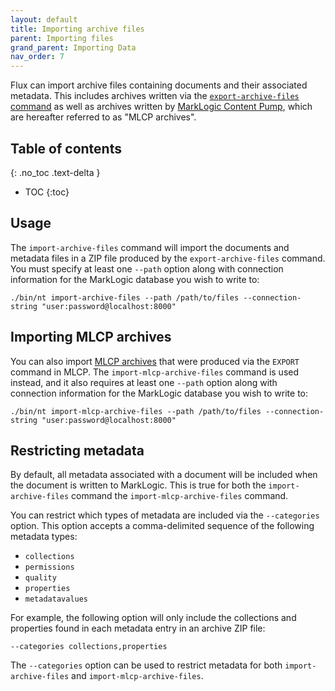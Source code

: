 ```yaml
---
layout: default
title: Importing archive files
parent: Importing files
grand_parent: Importing Data
nav_order: 7
---
```


Flux can import archive files containing documents and their associated metadata. This includes archives written via 
the [`export-archive-files` command](../../export/export-archives.md) as well as archives written by 
[MarkLogic Content Pump](https://docs.marklogic.com/11.0/guide/mlcp-guide/en/importing-content-into-marklogic-server/loading-content-and-metadata-from-an-archive.html), 
which are hereafter referred to as "MLCP archives".

## Table of contents
{: .no_toc .text-delta }

- TOC
{:toc}

## Usage

The `import-archive-files` command will import the documents and metadata files in a ZIP file produced by the 
`export-archive-files` command. You must specify at least one `--path` option along with connection information for the
MarkLogic database you wish to write to:

    ./bin/nt import-archive-files --path /path/to/files --connection-string "user:password@localhost:8000"

## Importing MLCP archives

You can also import 
[MLCP archives](https://docs.marklogic.com/11.0/guide/mlcp-guide/en/exporting-content-from-marklogic-server/exporting-to-an-archive.html)
that were produced via the `EXPORT` command in MLCP. The `import-mlcp-archive-files` command is used instead, and it also
requires at least one `--path` option along with connection information for the MarkLogic database you wish to write to:

    ./bin/nt import-mlcp-archive-files --path /path/to/files --connection-string "user:password@localhost:8000"

## Restricting metadata

By default, all metadata associated with a document will be included when the document is written to MarkLogic. This is
true for both the `import-archive-files` command the `import-mlcp-archive-files` command. 

You can restrict which types of metadata are included via the `--categories` option. This option accepts a comma-delimited
sequence of the following metadata types:

- `collections`
- `permissions`
- `quality`
- `properties`
- `metadatavalues`

For example, the following option will only include the collections and properties found in each metadata entry in an 
archive ZIP file:

    --categories collections,properties

The `--categories` option can be used to restrict metadata for both `import-archive-files` and `import-mlcp-archive-files`.
